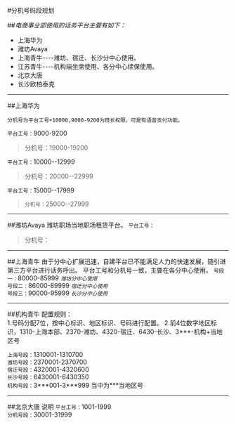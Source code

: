     
   #分机号码段规划

##*电商事业部使用的话务平台主要有如下：* 
  - 上海华为
  - 潍坊Avaya
  - 上海青牛----潍坊、宿迁、长沙分中心使用。
  - 江苏青牛----机构端坐席使用、各分中心续保使用。
  - 北京大唐
  - 长沙欧柏泰克
   
---
   ##上海华为
   
    分机号为平台工号+10000,9000-9200为班长权限，可是有语音支付功能。
   
   `平台工号：`9000-9200
   
   >分机号：19000-19200
   
   `平台工号：`10000--12999
   
   >分机号：20000--22999
   
   `平台工号：`15000--17999
   
   >`分机号：`25000--27999
   
---
   ##潍坊Avaya
    潍坊职场当地职场租赁平台。
   `平台工号：`
   >分机号：
   
---
   ##上海青牛
    由于分中心扩展迅速，自建平台已不能满足人力的快速发展，随引进第三方平台进行话务呼出。
    平台工号和分机号一致，主要在各分中心使用。
  `号段一：`80000-85999   *`潍坊分中心使用`*  
  `号段二：`86000-89999   *`宿迁分中心使用`*  
  `号段三：`90000-95999   *`长沙分中心使用`*
  
---
   ##机构青牛
    配置规则：  
    1.号码分配7位，按中心标识、地区标识、号码进行配置。
    2.前4位数字地区标识，1310-上海本部、2370-潍坊、4320-宿迁、6430-长沙、3***-机构+当地区号
    
   `上海号段：`1310001-1310700  
   `潍坊号段：`2370001-2370700  
   `宿迁号段：`4320001-4320600  
   `长沙号段：`6430001-6430350  
   `机构号段：`3&#42;&#42;&#42;001-3&#42;&#42;&#42;999       当中为&#42;&#42;&#42;当地区号 
   
---
   ##北京大唐
    说明
   `平台工号：`1001-1999  
   `分机号段：`30001-31999  
   >> 
